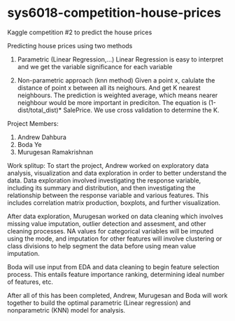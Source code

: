 # sys6018-competition-house-prices
Kaggle competition #2 to predict the house prices

Predicting house prices using two methods

1) Parametric (Linear Regression,...)
Linear Regression is easy to interpret and we get the variable significance for each variable

2) Non-parametric approach (knn method)
Given a point x, calulate the distance of point x between all its neighours. And get K nearest neighbours. The prediction is weighted average, which means nearer neighbour would be more important in prediciton. The equation is (1-dist/total_dist)* SalePrice. We use cross validation to determine the K.


Project Members:
1) Andrew Dahbura
2) Boda Ye
3) Murugesan Ramakrishnan


Work splitup:
To start the project, Andrew worked on exploratory data analysis, visualization and data exploration
in order to better understand the data. Data exploration involved investigating the response variable,
including its summary and distribution, and then investigating the relationship between the response
variable and various features. This includes correlation matrix production, boxplots, and further visualization.

After data exploration, Murugesan worked on data cleaning which involves missing value imputation, 
outlier detection and assesment, and other cleaning processes. NA values for categorical variables will
be imputed using the mode, and imputation for other features will involve clustering or class divisions to 
help segment the data before using mean value imputation.

Boda will use input from EDA and data cleaning to begin feature selection process. This entails feature 
importance ranking, determining ideal number of features, etc.

After all of this has been completed, Andrew, Murugesan and Boda will work together to build the optimal
parametric (Linear regression) and nonparametric (KNN) model for analysis.

